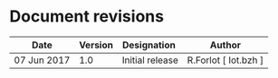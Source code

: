 Document revisions
==================

| Date        | Version | Designation                          | Author                  |
|-------------|---------|--------------------------------------|-------------------------|
| 07 Jun 2017 |   1.0   | Initial release                      | R.Forlot [ Iot.bzh ]    |
